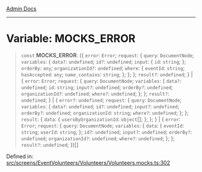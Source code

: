 [Admin Docs](/)

---

# Variable: MOCKS_ERROR

> `const` **MOCKS_ERROR**: (\{ `error`: `Error`; `request`: \{ `query`: `DocumentNode`; `variables`: \{ `data?`: `undefined`; `id?`: `undefined`; `input`: \{ `id`: `string`; \}; `orderBy`: `any`; `organizationId?`: `undefined`; `where`: \{ `eventId`: `string`; `hasAccepted`: `any`; `name_contains`: `string`; \}; \}; \}; `result?`: `undefined`; \} \| \{ `error`: `Error`; `request`: \{ `query`: `DocumentNode`; `variables`: \{ `data?`: `undefined`; `id`: `string`; `input?`: `undefined`; `orderBy?`: `undefined`; `organizationId?`: `undefined`; `where?`: `undefined`; \}; \}; `result?`: `undefined`; \} \| \{ `error?`: `undefined`; `request`: \{ `query`: `DocumentNode`; `variables`: \{ `data?`: `undefined`; `id?`: `undefined`; `input?`: `undefined`; `orderBy?`: `undefined`; `organizationId`: `string`; `where?`: `undefined`; \}; \}; `result`: \{ `data`: \{ `usersByOrganizationId`: `object`[]; \}; \}; \} \| \{ `error`: `Error`; `request`: \{ `query`: `DocumentNode`; `variables`: \{ `data`: \{ `eventId`: `string`; `userId`: `string`; \}; `id?`: `undefined`; `input?`: `undefined`; `orderBy?`: `undefined`; `organizationId?`: `undefined`; `where?`: `undefined`; \}; \}; `result?`: `undefined`; \})[]

Defined in: [src/screens/EventVolunteers/Volunteers/Volunteers.mocks.ts:302](https://github.com/PalisadoesFoundation/talawa-admin/blob/main/src/screens/EventVolunteers/Volunteers/Volunteers.mocks.ts#L302)
